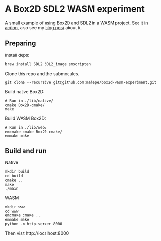 # A Box2D SDL2 WASM experiment

A small example of using Box2D and SDL2 in a WASM project. See it [in
action](https://mahepe.github.io/box2d-wasm-experiment/), also see my [blog
post](https://mahepe.github.io/home/posts/wasm-experiment) about it.

## Preparing

Install deps:
```bash
brew install SDL2 SDL2_image emscripten
```

Clone this repo and the submodules.
```
git clone --recursive git@github.com:mahepe/box2d-wasm-experiment.git
```

Build native Box2D:
```
# Run in ./lib/native/
cmake Box2D-cmake/
make
```

Build WASM Box2D:
```
# Run in ./lib/web/
emcmake cmake Box2D-cmake/
emmake make
```

## Build and run

Native
```
mkdir build
cd build
cmake ..
make
./main
```

WASM
```
mkdir www
cd www
emcmake cmake ..
emmake make
python -m http.server 8000
``` 
Then visit http://localhost:8000
